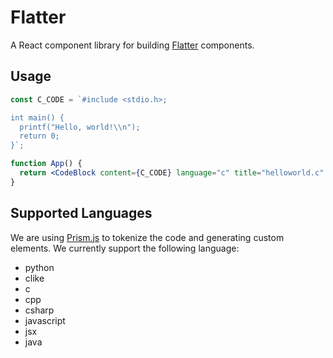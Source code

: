 # Flatter

A React component library for building [Flatter](https://www.flatter.page) components.

## Usage

```jsx
const C_CODE = `#include <stdio.h>;

int main() {
  printf("Hello, world!\\n");
  return 0;
}`;

function App() {
  return <CodeBlock content={C_CODE} language="c" title="helloworld.c" showLineNumbers={true}/>;
}
```

## Supported Languages
We are using [Prism.js](https://prismjs.com/) to tokenize the code and generating custom elements. We currently support the following language:
- python
- clike
- c
- cpp
- csharp
- javascript
- jsx
- java
